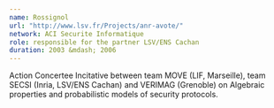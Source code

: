 ```yaml
---
name: Rossignol 
url: "http://www.lsv.fr/Projects/anr-avote/"
network: ACI Securite Informatique
role: responsible for the partner LSV/ENS Cachan 
duration: 2003 &mdash; 2006
---
```


Action Concertee Incitative between team MOVE (LIF, Marseille), team SECSI (Inria, LSV/ENS Cachan) and VERIMAG (Grenoble) on Algebraic properties and probabilistic models of security protocols.
